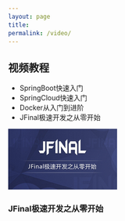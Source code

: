 ```yaml
---
layout: page
title: 
permalink: /video/
---
```



<h2 class="text-right" ><a href="#视频教程" style="text-decoration:none">视频教程</a></h2>
<ul class="text-right">
  <li class="list-group-item"><a href="https://ke.qq.com/course/429005?tuin=a3e3fb1" style="text-decoration:none">SpringBoot快速入门</a></li>
  <li class="list-group-item"><a href="https://ke.qq.com/course/2805647?tuin=a3e3fb1" style="text-decoration:none">SpringCloud快速入门</a></li>
  <li class="list-group-item"><a href="https://ke.qq.com/course/2705742?tuin=a3e3fb1" style="text-decoration:none">Docker从入门到进阶</a></li>
  <li class="list-group-item"><a href="https://ke.qq.com/course/428271?tuin=a3e3fb1" style="text-decoration:none">JFinal极速开发之从零开始</a></li>
</ul>



<div class="img">
 <div class="pic f-pr">
 <img class="imgPic" src="/images/jfinal.jpg" alt="JFinal极速开发之从零开始">
 </div>
 <div class="tit">
 <h3 class="f-thide">JFinal极速开发之从零开始</h3>
 </div>
</div>


